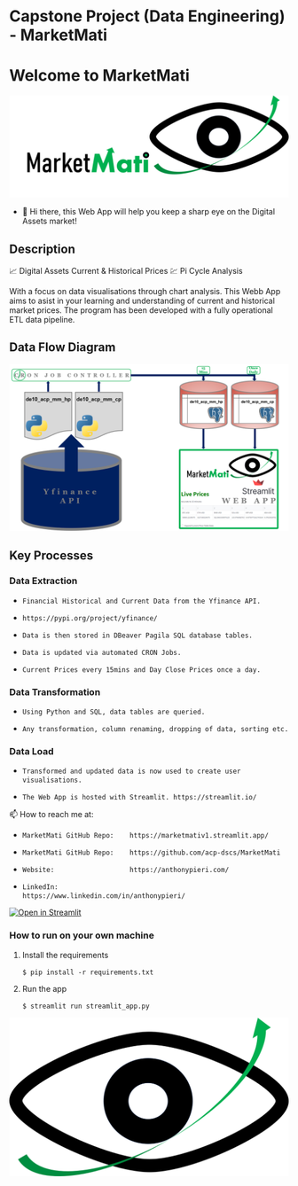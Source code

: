 # Capstone Project (Data Engineering) - MarketMati

# Welcome to MarketMati
![Alt text](https://raw.githubusercontent.com/acp-dscs/MarketMativ1/main/assets/MMEYE.png)
- 👋 Hi there, this Web App will help you keep a sharp eye on the Digital Assets market!

## Description

📈 Digital Assets Current & Historical Prices
💹 Pi Cycle Analysis

With a focus on data visualisations through chart analysis.
This Webb App aims to asist in your learning and understanding of current and historical market prices.
The program has been developed with a fully operational ETL data pipeline.

## Data Flow Diagram
![Alt text](https://raw.githubusercontent.com/acp-dscs/MarketMativ1/main/assets/DataFlow.png)

## Key Processes

### Data Extraction
-     Financial Historical and Current Data from the Yfinance API.
-     https://pypi.org/project/yfinance/ 
-     Data is then stored in DBeaver Pagila SQL database tables.
-     Data is updated via automated CRON Jobs.
-     Current Prices every 15mins and Day Close Prices once a day.
### Data Transformation
-     Using Python and SQL, data tables are queried.
-     Any transformation, column renaming, dropping of data, sorting etc.
### Data Load
-     Transformed and updated data is now used to create user visualisations.
-     The Web App is hosted with Streamlit. https://streamlit.io/

📫 How to reach me at:
-     MarketMati GitHub Repo:    https://marketmativ1.streamlit.app/
-     MarketMati GitHub Repo:    https://github.com/acp-dscs/MarketMati
-     Website:                   https://anthonypieri.com/
-     LinkedIn:                  https://www.linkedin.com/in/anthonypieri/

[![Open in Streamlit](https://static.streamlit.io/badges/streamlit_badge_black_white.svg)](https://data-evaluation-template.streamlit.app/)

### How to run on your own machine
1. Install the requirements
   ```
   $ pip install -r requirements.txt
   ```
2. Run the app
   ```
   $ streamlit run streamlit_app.py
   ```

![Alt text](https://raw.githubusercontent.com/acp-dscs/MarketMativ1/main/assets/MarketMati.png)

<!---
acp-dscs/acp-dscs is a ✨ special ✨ repository because its `README.md` (this file) appears on my GitHub profile.
--->
